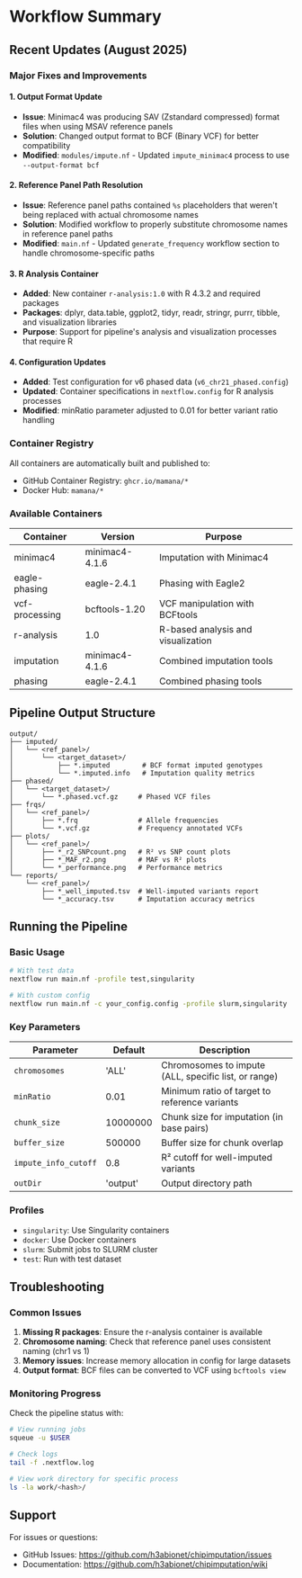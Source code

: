 # Workflow Summary

## Recent Updates (August 2025)

### Major Fixes and Improvements

#### 1. Output Format Update
- **Issue**: Minimac4 was producing SAV (Zstandard compressed) format files when using MSAV reference panels
- **Solution**: Changed output format to BCF (Binary VCF) for better compatibility
- **Modified**: `modules/impute.nf` - Updated `impute_minimac4` process to use `--output-format bcf`

#### 2. Reference Panel Path Resolution
- **Issue**: Reference panel paths contained `%s` placeholders that weren't being replaced with actual chromosome names
- **Solution**: Modified workflow to properly substitute chromosome names in reference panel paths
- **Modified**: `main.nf` - Updated `generate_frequency` workflow section to handle chromosome-specific paths

#### 3. R Analysis Container
- **Added**: New container `r-analysis:1.0` with R 4.3.2 and required packages
- **Packages**: dplyr, data.table, ggplot2, tidyr, readr, stringr, purrr, tibble, and visualization libraries
- **Purpose**: Support for pipeline's analysis and visualization processes that require R

#### 4. Configuration Updates
- **Added**: Test configuration for v6 phased data (`v6_chr21_phased.config`)
- **Updated**: Container specifications in `nextflow.config` for R analysis processes
- **Modified**: minRatio parameter adjusted to 0.01 for better variant ratio handling

### Container Registry

All containers are automatically built and published to:
- GitHub Container Registry: `ghcr.io/mamana/*`
- Docker Hub: `mamana/*`

### Available Containers

| Container | Version | Purpose |
|-----------|---------|---------|
| minimac4 | minimac4-4.1.6 | Imputation with Minimac4 |
| eagle-phasing | eagle-2.4.1 | Phasing with Eagle2 |
| vcf-processing | bcftools-1.20 | VCF manipulation with BCFtools |
| r-analysis | 1.0 | R-based analysis and visualization |
| imputation | minimac4-4.1.6 | Combined imputation tools |
| phasing | eagle-2.4.1 | Combined phasing tools |

## Pipeline Output Structure

```
output/
├── imputed/
│   └── <ref_panel>/
│       └── <target_dataset>/
│           ├── *.imputed        # BCF format imputed genotypes
│           └── *.imputed.info   # Imputation quality metrics
├── phased/
│   └── <target_dataset>/
│       └── *.phased.vcf.gz     # Phased VCF files
├── frqs/
│   └── <ref_panel>/
│       ├── *.frq               # Allele frequencies
│       └── *.vcf.gz            # Frequency annotated VCFs
├── plots/
│   └── <ref_panel>/
│       ├── *_r2_SNPcount.png   # R² vs SNP count plots
│       ├── *_MAF_r2.png        # MAF vs R² plots
│       └── *_performance.png   # Performance metrics
└── reports/
    └── <ref_panel>/
        ├── *_well_imputed.tsv  # Well-imputed variants report
        └── *_accuracy.tsv      # Imputation accuracy metrics
```

## Running the Pipeline

### Basic Usage

```bash
# With test data
nextflow run main.nf -profile test,singularity

# With custom config
nextflow run main.nf -c your_config.config -profile slurm,singularity
```

### Key Parameters

| Parameter | Default | Description |
|-----------|---------|-------------|
| `chromosomes` | 'ALL' | Chromosomes to impute (ALL, specific list, or range) |
| `minRatio` | 0.01 | Minimum ratio of target to reference variants |
| `chunk_size` | 10000000 | Chunk size for imputation (in base pairs) |
| `buffer_size` | 500000 | Buffer size for chunk overlap |
| `impute_info_cutoff` | 0.8 | R² cutoff for well-imputed variants |
| `outDir` | 'output' | Output directory path |

### Profiles

- `singularity`: Use Singularity containers
- `docker`: Use Docker containers
- `slurm`: Submit jobs to SLURM cluster
- `test`: Run with test dataset

## Troubleshooting

### Common Issues

1. **Missing R packages**: Ensure the r-analysis container is available
2. **Chromosome naming**: Check that reference panel uses consistent naming (chr1 vs 1)
3. **Memory issues**: Increase memory allocation in config for large datasets
4. **Output format**: BCF files can be converted to VCF using `bcftools view`

### Monitoring Progress

Check the pipeline status with:
```bash
# View running jobs
squeue -u $USER

# Check logs
tail -f .nextflow.log

# View work directory for specific process
ls -la work/<hash>/
```

## Support

For issues or questions:
- GitHub Issues: https://github.com/h3abionet/chipimputation/issues
- Documentation: https://github.com/h3abionet/chipimputation/wiki